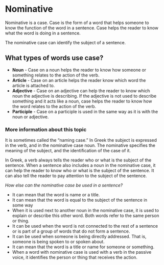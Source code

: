 # Nominative 
Nominative is a case.  Case is the form of a word that helps someone to know the function of the word in a sentence. 
Case helps the reader to know what the word is doing in a sentence. 

The nominative case can identify the subject of a sentence. 

## What types of words use case?
* **Noun** - Case on a noun helps the reader to know how someone or something relates to the action of the verb. 
* **Article** - Case on an article helps the reader know which word the article is attached to. 
* **Adjective** - Case on an adjective can help the reader to know which noun the adjective is describing. If the adjective is not used to describe something and it acts like a noun, case helps the reader to know how the word relates to the action of the verb. 
* **Participle** - Case on a participle is used in the same way as it is with the noun or adjective. 

### More information about this topic
It is sometimes called the “naming case.” In Greek the subject is expressed in the verb, and in the nominative case noun.  The nominative specifies the meaning of the subject, and the identification of the case of it. 

In Greek, a verb always tells the reader who or what is the subject of the sentence. When a sentence also includes a noun in the nominative case, it can help the reader to know who or what is the subject of the sentence. It can also tell the reader to pay attention to the subject of the sentence. 

*How else can the nominative case be used in a sentence?*

* It can mean that the word is name or a title.
* It can mean that the word is equal to the subject of the sentence in some way 
* When it is used next to another noun in the nominative case, it is used to explain or describe this other word. Both words refer to the same person or thing. 
* It can be used when the word is not connected to the rest of a sentence or is part of a group of words that do not form a sentence. 
* It can be used when someone is being directly addressed. That is, someone is being spoken to or spoken about. 
* It can mean that the word is a title or name for someone or something. 
* When a word with nominative case is used with a verb in the passive voice, it identifies the person or thing that receives the action.
